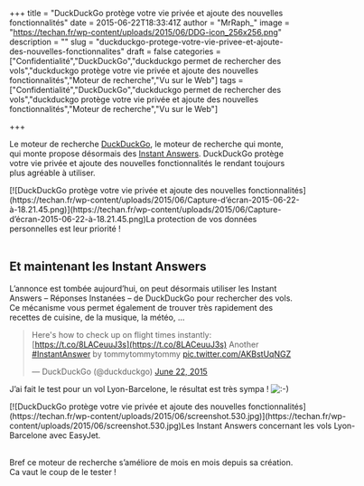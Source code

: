 +++
title = "DuckDuckGo protège votre vie privée et ajoute des nouvelles fonctionnalités"
date = 2015-06-22T18:33:41Z
author = "MrRaph_"
image = "https://techan.fr/wp-content/uploads/2015/06/DDG-icon_256x256.png"
description = ""
slug = "duckduckgo-protege-votre-vie-privee-et-ajoute-des-nouvelles-fonctionnalites"
draft = false
categories = ["Confidentialité","DuckDuckGo","duckduckgo permet de rechercher des vols","duckduckgo protège votre vie privée et ajoute des nouvelles fonctionnalités","Moteur de recherche","Vu sur le Web"]
tags = ["Confidentialité","DuckDuckGo","duckduckgo permet de rechercher des vols","duckduckgo protège votre vie privée et ajoute des nouvelles fonctionnalités","Moteur de recherche","Vu sur le Web"]

+++


Le moteur de recherche [DuckDuckGo](https://duckduckgo.com), le moteur de recherche qui monte, qui monte propose désormais des [Instant Answers](https://duckduckgo.com/tour#answers). DuckDuckGo protège votre vie privée et ajoute des nouvelles fonctionnalités le rendant toujours plus agréable à utiliser.

<div class="wp-caption aligncenter" id="attachment_1471" style="width: 526px">[![DuckDuckGo protège votre vie privée et ajoute des nouvelles fonctionnalités](https://techan.fr/wp-content/uploads/2015/06/Capture-d’écran-2015-06-22-à-18.21.45.png)](https://techan.fr/wp-content/uploads/2015/06/Capture-d’écran-2015-06-22-à-18.21.45.png)La protection de vos données personnelles est leur priorité !

</div> 


## Et maintenant les Instant Answers

L’annonce est tombée aujourd’hui, on peut désormais utiliser les Instant Answers – Réponses Instanées – de DuckDuckGo pour rechercher des vols. Ce mécanisme vous permet également de trouver très rapidement des recettes de cuisine, de la musique, la météo, …

> Here's how to check up on flight times instantly: [https://t.co/8LACeuuJ3s](https://t.co/8LACeuuJ3s) Another [#InstantAnswer](https://twitter.com/hashtag/InstantAnswer?src=hash) by tommytommytommy [pic.twitter.com/AKBstUqNGZ](http://t.co/AKBstUqNGZ)
> 
> — DuckDuckGo (@duckduckgo) [June 22, 2015](https://twitter.com/duckduckgo/status/612959479395651584)

<script async="" charset="utf-8" src="//platform.twitter.com/widgets.js"></script>

J’ai fait le test pour un vol Lyon-Barcelone, le résultat est très sympa ! ![:-)](http://blog.techan.fr/wp-includes/images/smilies/simple-smile.png)

<div class="wp-caption aligncenter" id="attachment_1463" style="width: 665px">[![DuckDuckGo protège votre vie privée et ajoute des nouvelles fonctionnalités](https://techan.fr/wp-content/uploads/2015/06/screenshot.530.jpg)](https://techan.fr/wp-content/uploads/2015/06/screenshot.530.jpg)Les Instant Answers concernant les vols Lyon-Barcelone avec EasyJet.

</div> 

Bref ce moteur de recherche s’améliore de mois en mois depuis sa création. Ca vaut le coup de le tester !


